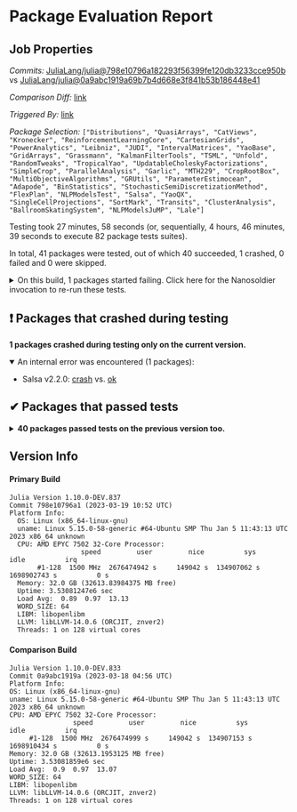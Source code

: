 # Package Evaluation Report

## Job Properties

*Commits:* [JuliaLang/julia@798e10796a182293f56399fe120db3233cce950b](https://github.com/JuliaLang/julia/commit/798e10796a182293f56399fe120db3233cce950b) vs [JuliaLang/julia@0a9abc1919a69b7b4d668e3f841b53b186448e41](https://github.com/JuliaLang/julia/commit/0a9abc1919a69b7b4d668e3f841b53b186448e41)

*Comparison Diff:* [link](https://github.com/JuliaLang/julia/compare/0a9abc1919a69b7b4d668e3f841b53b186448e41...798e10796a182293f56399fe120db3233cce950b)

*Triggered By:* [link](https://github.com/JuliaLang/julia/pull/48913#issuecomment-1475205348)

*Package Selection:* `["Distributions", "QuasiArrays", "CatViews", "Kronecker", "ReinforcementLearningCore", "CartesianGrids", "PowerAnalytics", "Leibniz", "JUDI", "IntervalMatrices", "YaoBase", "GridArrays", "Grassmann", "KalmanFilterTools", "TSML", "Unfold", "RandomTweaks", "TropicalYao", "UpdatableCholeskyFactorizations", "SimpleCrop", "ParallelAnalysis", "Garlic", "MTH229", "CropRootBox", "MultiObjectiveAlgorithms", "GRUtils", "ParameterEstimocean", "Adapode", "BinStatistics", "StochasticSemiDiscretizationMethod", "FlexPlan", "NLPModelsTest", "Salsa", "YaoQX", "SingleCellProjections", "SortMark", "Transits", "ClusterAnalysis", "BallroomSkatingSystem", "NLPModelsJuMP", "Lale"]`

Testing took 27 minutes, 58 seconds (or, sequentially, 4 hours, 46 minutes, 39 seconds to execute 82 package tests suites).

In total, 41 packages were tested, out of which 40 succeeded, 1 crashed, 0 failed and 0 were skipped.


<details><summary>On this build, 1 packages started failing. Click here for the Nanosoldier invocation to re-run these tests.</summary>
<p>

```
@nanosoldier `runtests(["Salsa"])`
```

</p>
</details>


## ❗ Packages that crashed during testing

**1 packages crashed during testing only on the current version.**

<details open><summary>An internal error was encountered (1 packages):</summary>
<p>


- Salsa v2.2.0: [crash](https://s3.amazonaws.com/julialang-reports/nanosoldier/pkgeval/by_hash/798e107_vs_0a9abc1/Salsa.primary.log) vs. [ok](https://s3.amazonaws.com/julialang-reports/nanosoldier/pkgeval/by_hash/798e107_vs_0a9abc1/Salsa.against.log)

</p>
</details>


## ✔ Packages that passed tests

<details><summary><strong>40 packages passed tests on the previous version too.</strong></summary>
<p>

- [Distributions v0.25.86](https://s3.amazonaws.com/julialang-reports/nanosoldier/pkgeval/by_hash/798e107_vs_0a9abc1/Distributions.primary.log)
- [QuasiArrays v0.9.7](https://s3.amazonaws.com/julialang-reports/nanosoldier/pkgeval/by_hash/798e107_vs_0a9abc1/QuasiArrays.primary.log)
- [CatViews v1.0.0](https://s3.amazonaws.com/julialang-reports/nanosoldier/pkgeval/by_hash/798e107_vs_0a9abc1/CatViews.primary.log)
- [Kronecker v0.5.3](https://s3.amazonaws.com/julialang-reports/nanosoldier/pkgeval/by_hash/798e107_vs_0a9abc1/Kronecker.primary.log)
- [ReinforcementLearningCore v0.9.1](https://s3.amazonaws.com/julialang-reports/nanosoldier/pkgeval/by_hash/798e107_vs_0a9abc1/ReinforcementLearningCore.primary.log)
- [NLPModelsJuMP v0.12.0](https://s3.amazonaws.com/julialang-reports/nanosoldier/pkgeval/by_hash/798e107_vs_0a9abc1/NLPModelsJuMP.primary.log)
- [CartesianGrids v0.1.25](https://s3.amazonaws.com/julialang-reports/nanosoldier/pkgeval/by_hash/798e107_vs_0a9abc1/CartesianGrids.primary.log)
- [Leibniz v0.2.1](https://s3.amazonaws.com/julialang-reports/nanosoldier/pkgeval/by_hash/798e107_vs_0a9abc1/Leibniz.primary.log)
- [JUDI v3.2.2](https://s3.amazonaws.com/julialang-reports/nanosoldier/pkgeval/by_hash/798e107_vs_0a9abc1/JUDI.primary.log)
- [PowerAnalytics v0.3.1](https://s3.amazonaws.com/julialang-reports/nanosoldier/pkgeval/by_hash/798e107_vs_0a9abc1/PowerAnalytics.primary.log)
- [IntervalMatrices v0.8.3](https://s3.amazonaws.com/julialang-reports/nanosoldier/pkgeval/by_hash/798e107_vs_0a9abc1/IntervalMatrices.primary.log)
- [YaoBase v0.15.1](https://s3.amazonaws.com/julialang-reports/nanosoldier/pkgeval/by_hash/798e107_vs_0a9abc1/YaoBase.primary.log)
- [GridArrays v0.1.16](https://s3.amazonaws.com/julialang-reports/nanosoldier/pkgeval/by_hash/798e107_vs_0a9abc1/GridArrays.primary.log)
- [RandomTweaks v0.1.3](https://s3.amazonaws.com/julialang-reports/nanosoldier/pkgeval/by_hash/798e107_vs_0a9abc1/RandomTweaks.primary.log)
- [Grassmann v0.8.0](https://s3.amazonaws.com/julialang-reports/nanosoldier/pkgeval/by_hash/798e107_vs_0a9abc1/Grassmann.primary.log)
- [TropicalYao v0.1.5](https://s3.amazonaws.com/julialang-reports/nanosoldier/pkgeval/by_hash/798e107_vs_0a9abc1/TropicalYao.primary.log)
- [KalmanFilterTools v0.1.4](https://s3.amazonaws.com/julialang-reports/nanosoldier/pkgeval/by_hash/798e107_vs_0a9abc1/KalmanFilterTools.primary.log)
- [TSML v2.7.3](https://s3.amazonaws.com/julialang-reports/nanosoldier/pkgeval/by_hash/798e107_vs_0a9abc1/TSML.primary.log)
- [Unfold v0.3.13](https://s3.amazonaws.com/julialang-reports/nanosoldier/pkgeval/by_hash/798e107_vs_0a9abc1/Unfold.primary.log)
- [Adapode v0.2.7](https://s3.amazonaws.com/julialang-reports/nanosoldier/pkgeval/by_hash/798e107_vs_0a9abc1/Adapode.primary.log)
- [StochasticSemiDiscretizationMethod v0.3.3](https://s3.amazonaws.com/julialang-reports/nanosoldier/pkgeval/by_hash/798e107_vs_0a9abc1/StochasticSemiDiscretizationMethod.primary.log)
- [BinStatistics v0.1.1](https://s3.amazonaws.com/julialang-reports/nanosoldier/pkgeval/by_hash/798e107_vs_0a9abc1/BinStatistics.primary.log)
- [UpdatableCholeskyFactorizations v1.1.1](https://s3.amazonaws.com/julialang-reports/nanosoldier/pkgeval/by_hash/798e107_vs_0a9abc1/UpdatableCholeskyFactorizations.primary.log)
- [GRUtils v0.8.2](https://s3.amazonaws.com/julialang-reports/nanosoldier/pkgeval/by_hash/798e107_vs_0a9abc1/GRUtils.primary.log)
- [BallroomSkatingSystem v0.1.3](https://s3.amazonaws.com/julialang-reports/nanosoldier/pkgeval/by_hash/798e107_vs_0a9abc1/BallroomSkatingSystem.primary.log)
- [SortMark v0.0.2](https://s3.amazonaws.com/julialang-reports/nanosoldier/pkgeval/by_hash/798e107_vs_0a9abc1/SortMark.primary.log)
- [ClusterAnalysis v0.1.0](https://s3.amazonaws.com/julialang-reports/nanosoldier/pkgeval/by_hash/798e107_vs_0a9abc1/ClusterAnalysis.primary.log)
- [MTH229 v0.2.11](https://s3.amazonaws.com/julialang-reports/nanosoldier/pkgeval/by_hash/798e107_vs_0a9abc1/MTH229.primary.log)
- [Transits v0.4.0](https://s3.amazonaws.com/julialang-reports/nanosoldier/pkgeval/by_hash/798e107_vs_0a9abc1/Transits.primary.log)
- [YaoQX v0.1.2](https://s3.amazonaws.com/julialang-reports/nanosoldier/pkgeval/by_hash/798e107_vs_0a9abc1/YaoQX.primary.log)
- [MultiObjectiveAlgorithms v0.1.5](https://s3.amazonaws.com/julialang-reports/nanosoldier/pkgeval/by_hash/798e107_vs_0a9abc1/MultiObjectiveAlgorithms.primary.log)
- [SingleCellProjections v0.2.2](https://s3.amazonaws.com/julialang-reports/nanosoldier/pkgeval/by_hash/798e107_vs_0a9abc1/SingleCellProjections.primary.log)
- [Lale v0.1.9](https://s3.amazonaws.com/julialang-reports/nanosoldier/pkgeval/by_hash/798e107_vs_0a9abc1/Lale.primary.log)
- [ParallelAnalysis v0.1.3](https://s3.amazonaws.com/julialang-reports/nanosoldier/pkgeval/by_hash/798e107_vs_0a9abc1/ParallelAnalysis.primary.log)
- [FlexPlan v0.3.0](https://s3.amazonaws.com/julialang-reports/nanosoldier/pkgeval/by_hash/798e107_vs_0a9abc1/FlexPlan.primary.log)
- [SimpleCrop v0.1.0](https://s3.amazonaws.com/julialang-reports/nanosoldier/pkgeval/by_hash/798e107_vs_0a9abc1/SimpleCrop.primary.log)
- [Garlic v0.1.24](https://s3.amazonaws.com/julialang-reports/nanosoldier/pkgeval/by_hash/798e107_vs_0a9abc1/Garlic.primary.log)
- [CropRootBox v0.1.8](https://s3.amazonaws.com/julialang-reports/nanosoldier/pkgeval/by_hash/798e107_vs_0a9abc1/CropRootBox.primary.log)
- [ParameterEstimocean v0.14.3](https://s3.amazonaws.com/julialang-reports/nanosoldier/pkgeval/by_hash/798e107_vs_0a9abc1/ParameterEstimocean.primary.log)
- [NLPModelsTest v0.8.3](https://s3.amazonaws.com/julialang-reports/nanosoldier/pkgeval/by_hash/798e107_vs_0a9abc1/NLPModelsTest.primary.log)

</p>
</details>


## Version Info

#### Primary Build

```
Julia Version 1.10.0-DEV.837
Commit 798e10796a1 (2023-03-19 10:52 UTC)
Platform Info:
  OS: Linux (x86_64-linux-gnu)
  uname: Linux 5.15.0-58-generic #64-Ubuntu SMP Thu Jan 5 11:43:13 UTC 2023 x86_64 unknown
  CPU: AMD EPYC 7502 32-Core Processor: 
                  speed         user         nice          sys         idle          irq
       #1-128  1500 MHz  2676474942 s     149042 s  134907062 s  1698902743 s          0 s
  Memory: 32.0 GB (32613.83984375 MB free)
  Uptime: 3.53081247e6 sec
  Load Avg:  0.89  0.97  13.13
  WORD_SIZE: 64
  LIBM: libopenlibm
  LLVM: libLLVM-14.0.6 (ORCJIT, znver2)
  Threads: 1 on 128 virtual cores

```

  #### Comparison Build

  ```
Julia Version 1.10.0-DEV.833
Commit 0a9abc1919a (2023-03-18 04:56 UTC)
Platform Info:
  OS: Linux (x86_64-linux-gnu)
  uname: Linux 5.15.0-58-generic #64-Ubuntu SMP Thu Jan 5 11:43:13 UTC 2023 x86_64 unknown
  CPU: AMD EPYC 7502 32-Core Processor: 
                  speed         user         nice          sys         idle          irq
       #1-128  1500 MHz  2676474999 s     149042 s  134907153 s  1698910434 s          0 s
  Memory: 32.0 GB (32613.1953125 MB free)
  Uptime: 3.53081859e6 sec
  Load Avg:  0.9  0.97  13.07
  WORD_SIZE: 64
  LIBM: libopenlibm
  LLVM: libLLVM-14.0.6 (ORCJIT, znver2)
  Threads: 1 on 128 virtual cores

  ```
  <!-- Generated on 2023-03-20T02:44:30.213 -->
